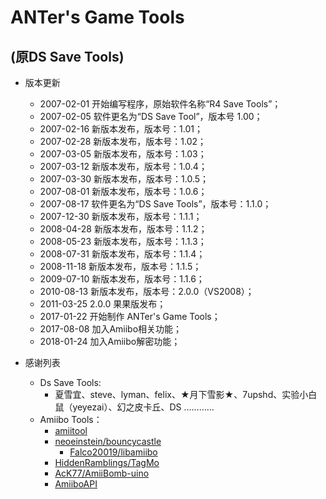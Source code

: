 # ANTer's Game Tools
## (原DS Save Tools)
* 版本更新
	* 2007-02-01 开始编写程序，原始软件名称“R4 Save Tools”；
	* 2007-02-05 软件更名为“DS Save Tool”，版本号 1.00；
	* 2007-02-16 新版本发布，版本号：1.01；
	* 2007-02-28 新版本发布，版本号：1.02；
	* 2007-03-05 新版本发布，版本号：1.03；
	* 2007-03-12 新版本发布，版本号：1.0.4；
	* 2007-03-30 新版本发布，版本号：1.0.5；
	* 2007-08-01 新版本发布，版本号：1.0.6；
	* 2007-08-17 软件更名为“DS Save Tools”，版本号：1.1.0；
	* 2007-12-30 新版本发布，版本号：1.1.1；
	* 2008-04-28 新版本发布，版本号：1.1.2；
	* 2008-05-23 新版本发布，版本号：1.1.3；
	* 2008-07-31 新版本发布，版本号：1.1.4；
	* 2008-11-18 新版本发布，版本号：1.1.5；
	* 2009-07-10 新版本发布，版本号：1.1.6；
	* 2010-08-13 新版本发布，版本号：2.0.0（VS2008）；
	* 2011-03-25 2.0.0 果果版发布；
	* 2017-01-22 开始制作 ANTer's Game Tools；
	* 2017-08-08 加入Amiibo相关功能；
	* 2018-01-24 加入Amiibo解密功能；
	
* 感谢列表
	* Ds Save Tools:
		* 夏雪宜、steve、lyman、felix、★月下雪影★、7upshd、实验小白鼠（yeyezai）、幻之皮卡丘、DS …………
	* Amiibo Tools：
	  * [amiitool](https://github.com/socram8888/amiitool)
	  * [neoeinstein/bouncycastle](https://github.com/neoeinstein/bouncycastle)
		* [Falco20019/libamiibo](https://github.com/Falco20019/libamiibo)
	  * [HiddenRamblings/TagMo](https://github.com/HiddenRamblings/TagMo)
	  * [AcK77/AmiiBomb-uino](https://github.com/AcK77/AmiiBomb-uino)
	  * [AmiiboAPI](https://github.com/N3evin/AmiiboAPI)